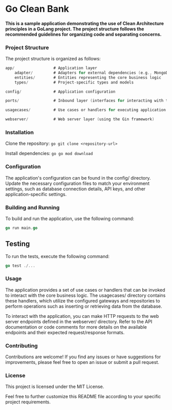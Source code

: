# Go Clean Bank
####  This is a sample application demonstrating the use of Clean Architecture principles in a GoLang project. The project structure follows the recommended guidelines for organizing code and separating concerns.

### Project Structure
The project structure is organized as follows:

```go
app/                 # Application layer
    adapter/         # Adapters for external dependencies (e.g., MongoDB, SQS)
    entities/        # Entities representing the core business logic
    types/           # Project-specific types and models

config/              # Application configuration

ports/               # Inbound layer (interfaces for interacting with the application)

usagecases/          # Use cases or handlers for executing application operations

webserver/           # Web server layer (using the Gin framework)
```

### Installation
Clone the repository: ```go git clone <repository-url>```

Install dependencies: ```go go mod download```

### Configuration
The application's configuration can be found in the config/ directory. Update the necessary configuration files to match your environment settings, such as database connection details, API keys, and other application-specific settings.

### Building and Running
To build and run the application, use the following command:

```go
go run main.go

```

## Testing

To run the tests, execute the following command:

```go
go test ./...
```

### Usage
The application provides a set of use cases or handlers that can be invoked to interact with the core business logic. The usagecases/ directory contains these handlers, which utilize the configured gateways and repositories to perform operations such as inserting or retrieving data from the database.

To interact with the application, you can make HTTP requests to the web server endpoints defined in the webserver/ directory. Refer to the API documentation or code comments for more details on the available endpoints and their expected request/response formats.

### Contributing
Contributions are welcome! If you find any issues or have suggestions for improvements, please feel free to open an issue or submit a pull request.

### License
This project is licensed under the MIT License.

Feel free to further customize this README file according to your specific project requirements.